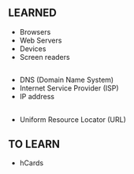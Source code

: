 ## LEARNED

- Browsers
- Web Servers
- Devices
- Screen readers

##
- DNS (Domain Name System)
- Internet Service Provider (ISP)
- IP address

##
- Uniform Resource Locator (URL)


## TO LEARN
- hCards